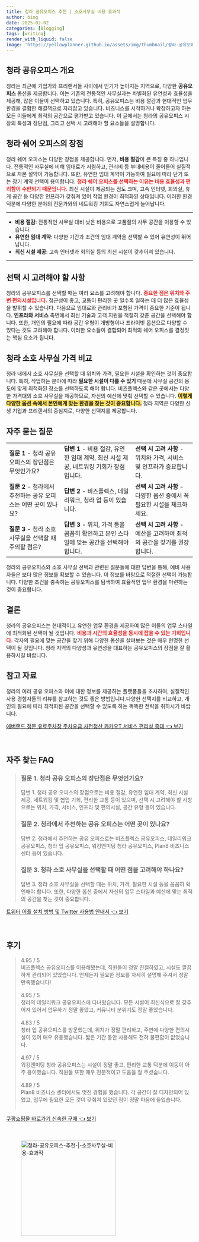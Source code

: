 ```yaml
---
title: 청라 공유오피스 추천 | 소호사무실 비용 효과적
author: bing
date: 2025-02-02
categories: [Blogging]
tags: [writing]
render_with_liquid: false
image: 'https://yellowplanner.github.io/assets/img/thumbnail/청라-공유오피스-추천-|-소호사무실-비용-효과적.webp'
---
```



<h2 id='청라 공유오피스 개요'>청라 공유오피스 개요</h2>

<p>청라는 최근에 기업가와 프리랜서들 사이에서 인기가 높아지는 지역으로, 다양한 <b>공유오피스</b> 옵션을 제공합니다. 이는 기존의 전통적인 사무실과는 차별화된 유연성과 효율성을 제공해, 많은 이들이 선택하고 있습니다. 특히, 공유오피스는 비용 절감과 현대적인 업무 환경을 결합한 해결책으로 자리잡고 있습니다. 비즈니스를 시작하거나 확장하고자 하는 모든 이들에게 최적의 공간으로 평가받고 있습니다. 이 글에서는 청라의 공유오피스 시장의 특성과 장단점, 그리고 선택 시 고려해야 할 요소들을 설명합니다.</p>

<h2 id='청라 쉐어 오피스의 장점'>청라 쉐어 오피스의 장점</h2>

<p>청라 쉐어 오피스는 다양한 장점을 제공합니다. 먼저, <b>비용 절감</b>이 큰 특징 중 하나입니다. 전통적인 사무실에 비해 임대료가 저렴하고, 관리비 등 부대비용이 줄어들어 실질적으로 자본 절약이 가능합니다. 또한, 유연한 임대 계약이 가능하여 필요에 따라 단기 또는 장기 계약 선택이 용이합니다. <b><span style="color: #ee2323;">청라 쉐어 오피스를 선택하는 이유는 비용 효율성과 편리함이 수반되기 때문입니다.</span></b> 최신 시설이 제공되는 점도 크며, 고속 인터넷, 회의실, 휴게 공간 등 다양한 인프라가 갖춰져 있어 작업 환경이 최적화된 상태입니다. 이러한 환경 덕분에 다양한 분야의 전문가와의 네트워킹 기회도 자연스럽게 늘어납니다.</p>

<hr />

<ul>
    <li><b>비용 절감</b>: 전통적인 사무실 대비 낮은 비용으로 고품질의 사무 공간을 이용할 수 있습니다.</li>
    <li><b>유연한 임대 계약</b>: 다양한 기간과 조건의 임대 계약을 선택할 수 있어 유연성이 뛰어납니다.</li>
    <li><b>최신 시설 제공</b>: 고속 인터넷과 회의실 등의 최신 시설이 갖추어져 있습니다.</li>
</ul>

<hr />

<h2 id='선택 시 고려해야 할 사항'>선택 시 고려해야 할 사항</h2>

<p>청라의 공유오피스를 선택할 때는 여러 요소를 고려해야 합니다. <b><span style="color: #ee2323;">중요한 점은 위치와 주변 편의시설입니다.</span></b> 접근성이 좋고, 교통이 편리한 곳 일수록 일하는 데 더 많은 효율성을 발휘할 수 있습니다. 다음으로 임대료와 관리비가 포함된 가격이 중요한 기준이 됩니다. <b>인프라와 서비스</b> 측면에서 최신 기술과 고객 지원을 적절히 갖춘 공간을 선택해야 합니다. 또한, 개인의 필요에 따라 공간 유형이 개방형이나 프라이빗 옵션으로 다양할 수 있다는 것도 고려해야 합니다. 이러한 요소들이 결합되어 최적의 쉐어 오피스를 결정짓는 핵심 요소가 됩니다.</p>

<h2 id='청라 소호 사무실 가격 비교'>청라 소호 사무실 가격 비교</h2>

<p>청라 내에서 소호 사무실을 선택할 때 위치와 가격, 필요한 시설을 확인하는 것이 중요합니다. 특히, 작업하는 분야에 따라 <b>필요한 시설이 다를 수 있기</b> 때문에 사무실 공간의 용도에 맞게 최적화된 장소를 선택하도록 해야 합니다. 비즈플렉스와 같은 곳에서는 다양한 가격대의 소호 사무실을 제공하므로, 자신의 예산에 맞춰 선택할 수 있습니다. <b><span style="background-color: #ffe066;">이렇게 다양한 옵션 속에서 본인에게 맞는 환경을 찾는 것이 중요합니다.</span></b> 청라 지역은 다양한 신생 기업과 프리랜서의 중심지로, 다양한 선택지를 제공합니다.</p>

<h2 id='자주 묻는 질문'>자주 묻는 질문</h2>

<table>
    <tr>
        <td><b>질문 1</b> - 청라 공유 오피스의 장단점은 무엇인가요?</td>
        <td><b>답변 1</b> - 비용 절감, 유연한 임대 계약, 최신 시설 제공, 네트워킹 기회가 장점입니다.</td>
        <td><b>선택 시 고려 사항</b> - 위치와 가격, 서비스 및 인프라가 중요합니다.</td>
    </tr>
    <tr>
        <td><b>질문 2</b> - 청라에서 추천하는 공유 오피스는 어떤 곳이 있나요?</td>
        <td><b>답변 2</b> - 비즈플렉스, 데일리워크, 청라 업 등이 있습니다.</td>
        <td><b>선택 시 고려 사항</b> - 다양한 옵션 중에서 꼭 필요한 시설을 체크하세요.</td>
    </tr>
    <tr>
        <td><b>질문 3</b> - 청라 소호 사무실을 선택할 때 주의할 점은?</td>
        <td><b>답변 3</b> - 위치, 가격 등을 꼼꼼히 확인하고 본인 스타일에 맞는 공간을 선택해야 합니다.</td>
        <td><b>선택 시 고려 사항</b> - 예산을 고려하여 최적의 공간을 찾기를 권장합니다.</td>
    </tr>
</table>

<p>청라의 공유오피스와 소호 사무실 선택과 관련된 질문들에 대한 답변을 통해, 예비 사용자들은 보다 많은 정보를 확보할 수 있습니다. 이 정보를 바탕으로 적절한 선택이 가능합니다. 다양한 조건을 충족하는 공유오피스를 탐색하여 효율적인 업무 환경을 마련하는 것이 중요합니다.</p>

<h2 id='결론'>결론</h2>

<p>청라의 공유오피스는 현대적이고 유연한 업무 환경을 제공하여 많은 이들의 업무 스타일에 최적화된 선택이 될 것입니다. <b><span style="color: #ee2323;">비용과 시간의 효율성을 동시에 잡을 수 있는 기회입니다.</span></b> 각자의 필요에 맞는 공간을 찾기 위해 다양한 옵션을 살펴보는 것은 매우 현명한 선택이 될 것입니다. 청라 지역의 다양성과 유연성을 대표하는 공유오피스의 장점을 잘 활용하시길 바랍니다.</p>

<h2 id='참고 자료'>참고 자료</h2>

<p>청라의 여러 공유 오피스와 이에 대한 정보를 제공하는 플랫폼들을 조사하여, 실질적인 사용 경험자들의 리뷰를 참고하는 것도 좋은 방법입니다.다양한 선택지를 비교하고, 개인의 필요에 따라 최적화된 공간을 선택할 수 있도록 하는 똑똑한 전략을 취하시기 바랍니다.</p>


<p><a class="click-button" title="에버랜드 정문 유료주차장 주차요금 사전정산 카카오T 서비스 편리성 증대" href="https://yellowplanner.github.io/posts/%EC%97%90%EB%B2%84%EB%9E%9C%EB%93%9C-%EC%A0%95%EB%AC%B8-%EC%9C%A0%EB%A3%8C%EC%A3%BC%EC%B0%A8%EC%9E%A5-%EC%A3%BC%EC%B0%A8%EC%9A%94%EA%B8%88-%EC%82%AC%EC%A0%84%EC%A0%95%EC%82%B0-%EC%B9%B4%EC%B9%B4%EC%98%A4T-%EC%84%9C%EB%B9%84%EC%8A%A4-%ED%8E%B8%EB%A6%AC%EC%84%B1-%EC%A6%9D%EB%8C%80/" rel="dofollow">에버랜드 정문 유료주차장 주차요금 사전정산 카카오T 서비스 편리성 증대 👈 보기</a></p><br>
<h2 id='자주_찾는_FAQ'>자주 찾는 FAQ</h2>
<div itemscope="" itemtype="https://schema.org/FAQPage"> 
<blockquote> 
<div itemscope="" itemprop="mainEntity" itemtype="https://schema.org/Question"> 
<h3 itemprop="name">질문 1. 청라 공유 오피스의 장단점은 무엇인가요?</h3> 
<div itemscope="" itemprop="acceptedAnswer" itemtype="https://schema.org/Answer"> 
<span itemprop="text"> 
<p>답변 1. 청라 공유 오피스의 장점으로는 비용 절감, 유연한 임대 계약, 최신 시설 제공, 네트워킹 및 협업 기회, 편리한 교통 등이 있으며, 선택 시 고려해야 할 사항으로는 위치, 가격, 서비스, 인프라 및 편의시설, 공간 유형 등이 있습니다.</p> 
</span> 
</div> 
</div> 
<div itemscope="" itemprop="mainEntity" itemtype="https://schema.org/Question"> 
<h3 itemprop="name">질문 2. 청라에서 추천하는 공유 오피스는 어떤 곳이 있나요?</h3> 
<div itemscope="" itemprop="acceptedAnswer" itemtype="https://schema.org/Answer"> 
<span itemprop="text"> 
<p>답변 2. 청라에서 추천하는 공유 오피스로는 비즈플렉스 공유오피스, 데일리워크 공유오피스, 청라 업 공유오피스, 워킹앤미팅 청라 공유오피스, Plan8 비즈니스 센터 등이 있습니다.</p> 
</span> 
</div> 
</div> 
<div itemscope="" itemprop="mainEntity" itemtype="https://schema.org/Question"> 
<h3 itemprop="name">질문 3. 청라 소호 사무실을 선택할 때 어떤 점을 고려해야 하나요?</h3> 
<div itemscope="" itemprop="acceptedAnswer" itemtype="https://schema.org/Answer"> 
<span itemprop="text"> 
<p>답변 3. 청라 소호 사무실을 선택할 때는 위치, 가격, 필요한 시설 등을 꼼꼼히 확인해야 합니다. 또한, 다양한 옵션 중에서 자신의 업무 스타일과 예산에 맞는 최적의 공간을 찾는 것이 중요합니다.</p> 
</span> 
</div> 
</div> 
</blockquote> 
</div>
<p><a class="click-button" title="트위터 어플 설치 방법 및 Twitter 사용법 안내서" href="https://yellowplanner.github.io/posts/%ED%8A%B8%EC%9C%84%ED%84%B0-%EC%96%B4%ED%94%8C-%EC%84%A4%EC%B9%98-%EB%B0%A9%EB%B2%95-%EB%B0%8F-Twitter-%EC%82%AC%EC%9A%A9%EB%B2%95-%EC%95%88%EB%82%B4%EC%84%9C/" rel="dofollow">트위터 어플 설치 방법 및 Twitter 사용법 안내서 👈 보기</a></p><br>
<h2 id='후기'>후기</h2>
<div itemscope itemtype="https://schema.org/Product">
  <blockquote>
  <div itemprop="review" itemscope itemtype="https://schema.org/Review">
      <div itemprop="reviewRating" itemscope itemtype="https://schema.org/Rating"> <span itemprop="ratingValue">4.95</span> / <span itemprop="bestRating">5</span> </div>
      <span itemprop="reviewBody">비즈플렉스 공유오피스를 이용해봤는데, 직원들이 정말 친절하였고, 시설도 깔끔하게 관리되어 있었습니다. 언제든지 필요한 정보를 자세히 설명해 주셔서 정말 만족했습니다!</span>
  </div>
  <br>
  <div itemprop="review" itemscope itemtype="https://schema.org/Review">
      <div itemprop="reviewRating" itemscope itemtype="https://schema.org/Rating"> <span itemprop="ratingValue">4.95</span> / <span itemprop="bestRating">5</span> </div>
      <span itemprop="reviewBody">청라의 데일리워크 공유오피스에 다녀왔습니다. 모든 시설이 최신식으로 잘 갖추어져 있어서 업무하기 정말 좋았고, 커뮤니티 분위기도 정말 좋았습니다.</span>
  </div>
  <br>
  <div itemprop="review" itemscope itemtype="https://schema.org/Review">
      <div itemprop="reviewRating" itemscope itemtype="https://schema.org/Rating"> <span itemprop="ratingValue">4.83</span> / <span itemprop="bestRating">5</span> </div>
      <span itemprop="reviewBody">청라 업 공유오피스를 방문했는데, 위치가 정말 편리하고, 주변에 다양한 편의시설이 있어 매우 유용했습니다. 짧은 기간 동안 사용해도 전혀 불편함이 없었습니다.</span>
  </div>
  <br>
  <div itemprop="review" itemscope itemtype="https://schema.org/Review">
      <div itemprop="reviewRating" itemscope itemtype="https://schema.org/Rating"> <span itemprop="ratingValue">4.97</span> / <span itemprop="bestRating">5</span> </div>
      <span itemprop="reviewBody">워킹앤미팅 청라 공유오피스는 시설이 정말 좋고, 편리한 교통 덕분에 이동이 아주 용이했습니다. 직원들 또한 매우 전문적이고 도움을 잘 주셨습니다.</span>
  </div>
  <br>
  <div itemprop="review" itemscope itemtype="https://schema.org/Review">
      <div itemprop="reviewRating" itemscope itemtype="https://schema.org/Rating"> <span itemprop="ratingValue">4.89</span> / <span itemprop="bestRating">5</span> </div>
      <span itemprop="reviewBody">Plan8 비즈니스 센터에서도 멋진 경험을 했습니다. 각 공간이 잘 디자인되어 있었고, 업무에 필요한 모든 것이 갖춰져 있었던 점이 정말 마음에 들었습니다.</span>
  </div>
  <br>
  </blockquote>
</div>
<p><a class="click-button" title="쿠팡쇼핑몰 바로가기 신속한 구매" href="https://yellowplanner.github.io/posts/%EC%BF%A0%ED%8C%A1%EC%87%BC%ED%95%91%EB%AA%B0-%EB%B0%94%EB%A1%9C%EA%B0%80%EA%B8%B0-%EC%8B%A0%EC%86%8D%ED%95%9C-%EA%B5%AC%EB%A7%A4/" rel="dofollow">쿠팡쇼핑몰 바로가기 신속한 구매 👈 보기</a></p><br>
<figure class="image"><img src="https://yellowplanner.github.io/assets/img/thumbnail/청라-공유오피스-추천-|-소호사무실-비용-효과적.webp" alt="청라-공유오피스-추천-|-소호사무실-비용-효과적" width="256" height="256"></figure>